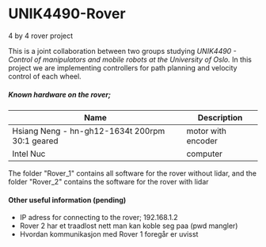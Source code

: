 # UNIK4490-Rover
4 by 4 rover project

This is a joint collaboration between two groups studying *UNIK4490 - Control of manipulators and mobile robots at the University of Oslo.*
In this project we are implementing controllers for path planning and velocity control of each wheel.



##### Known hardware on the rover;
| Name | Description |
| ----- | ---- |
|Hsiang Neng - hn-gh12-1634t 200rpm 30:1 geared |motor with encoder|
|Intel Nuc |computer|

The folder "Rover_1" contains all software for the rover without lidar, and the folder "Rover_2" contains the software for the rover with lidar


#### Other useful information (pending)
- IP adress for connecting to the rover; 192.168.1.2
- Rover 2 har et traadlost nett man kan koble seg paa (pwd mangler)
- Hvordan kommunikasjon med Rover 1 foregår er uvisst
